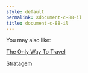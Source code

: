 ```yaml
---
style: default
permalink: Xdocument-c-88-il
title: document-c-88-il
---
```

You may also like:

[The Only Way To Travel](http://scp-wiki.net/the-only-way-to-travel)

[Stratagem](http://scp-wiki.net/stratagem)

